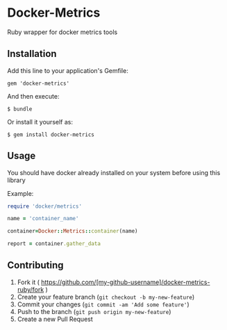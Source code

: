 # Docker-Metrics

Ruby wrapper for docker metrics tools

## Installation

Add this line to your application's Gemfile:

    gem 'docker-metrics'

And then execute:

    $ bundle

Or install it yourself as:

    $ gem install docker-metrics

## Usage

You should have docker already installed on your system before using this library

Example:

``` ruby
require 'docker/metrics'

name = 'container_name'

container=Docker::Metrics::container(name)

report = container.gather_data

```

## Contributing

1. Fork it ( https://github.com/[my-github-username]/docker-metrics-ruby/fork )
2. Create your feature branch (`git checkout -b my-new-feature`)
3. Commit your changes (`git commit -am 'Add some feature'`)
4. Push to the branch (`git push origin my-new-feature`)
5. Create a new Pull Request
